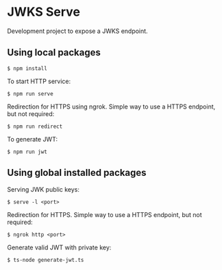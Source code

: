 # JWKS Serve

Development project to expose a JWKS endpoint.

## Using local packages

    $ npm install

To start HTTP service:

    $ npm run serve 

Redirection for HTTPS using ngrok.  Simple way to use a HTTPS endpoint, but not required:

    $ npm run redirect

To generate JWT:

    $ npm run jwt

## Using global installed packages

Serving JWK public keys:

    $ serve -l <port>

Redirection for HTTPS.  Simple way to use a HTTPS endpoint, but not required:

    $ ngrok http <port>

Generate valid JWT with private key:

    $ ts-node generate-jwt.ts
